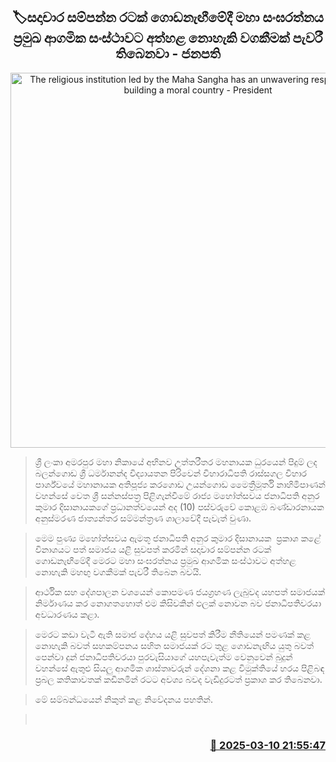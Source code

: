 <p align='center'><b><h2 align='center' title='The religious institution led by the Maha Sangha has an unwavering responsibility in building a moral country - President'>🏷සදාචාර සම්පන්න රටක් ගොඩනැඟීමේදී මහා සංඝරත්නය ප්‍රමුඛ ආගමික සංස්ථාවට අත්හළ නොහැකි වගකීමක් පැවරී තිබෙනවා - ජනපති</h2></b></p>
<p align='center'><img src='https://helakuru.sgp1.cdn.digitaloceanspaces.com/esana/images/lib/anura-president-amarapura.jpg' width='600' alt='The religious institution led by the Maha Sangha has an unwavering responsibility in building a moral country - President'></p>

> ශ්‍රී ලංකා අමරපුර මහා නිකායේ අභිනව උත්තරීතර මහනායක ධුරයෙන් පිදුම් ලද බලන්ගොඩ ශ්‍රී ධර්මානන්ද විද්‍යායතන පිරිවෙන් විහාරාධිපති රාස්සගල විහාර පාර්ශ්වයේ මහානායක අතිපූජ්‍ය කරගොඩ උයන්ගොඩ මෛත්‍රීමූර්ති නාහිමිපාණන් වහන්සේ වෙත ශ්‍රී සන්නස්පත්‍ර පිළිගැන්වීමේ රාජ්‍ය මහෝත්සවය ජනාධිපති අනුර කුමාර දිසානායකගේ ප්‍රධානත්වයෙන් අද (10) පස්වරුවේ කොළඹ බණ්ඩාරනායක අනුස්මරණ ජාත්‍යන්තර සම්මන්ත්‍රණ ශාලාවේදී පැවැත් වුණා.

> මෙම පුණ්‍ය මහෝත්සවය ඇමතූ ජනාධිපති අනුර කුමාර දිසානායක  ප්‍රකාශ කළේ විනාශයට පත් සමාජය යළි සුවපත් කරමින් සදාචාර සම්පන්න රටක් ගොඩනැඟීමේදී මෙරට මහා සංඝරත්නය ප්‍රමුඛ ආගමික සංස්ථාවට අත්හළ නොහැකි මහඟු වගකීමක් පැවරී තිබෙන බවයි.

> ආර්ථික සහ දේශපාලන වශයෙන් කොපමණ ජයග්‍රහණ ලැබුවද යහපත් සමාජයක් නිර්මාණය කර නොගතහොත් එම කිසිවකින් ඵලක් නොවන බව ජනාධිපතිවරයා අවධාරණය කළා.

> මෙරට කඩා වැටී ඇති සමාජ දේහය යළි සුවපත් කිරීම නීතියෙන් පමණක් කළ නොහැකි බවත් සහකම්පනය සහිත සමාජයක් රට තුළ ගොඩනැඟිය යුතු බවත් පෙන්වා දුන් ජනාධිපතිවරයා පුරවැසියාගේ යහපැවැත්ම වෙනුවෙන් බුදුන් වහන්සේ ඇතුළු සියලු ආගමික ශාස්තෘවරුන් දේශනා කළ විමුක්තියේ හරය පිළිබඳ ප්‍රබල කතිකාවතක් කඩිනමින් රටට අවශ්‍ය බවද වැඩිදුරටත් ප්‍රකාශ කර තිබෙනවා.

> මේ සම්බන්ධයෙන් නිකුත් කළ නිවේදනය පහතින්. 

>  



<h3 align='right'><a href='https://www.helakuru.lk/esana/p/108217/'>📅 2025-03-10 21:55:47</a></h3>
